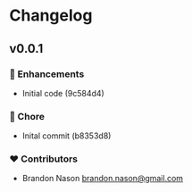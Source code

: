 # Changelog


## v0.0.1


### 🚀 Enhancements

- Initial code (9c584d4)

### 🏡 Chore

- Inital commit (b8353d8)

### ❤️ Contributors

- Brandon Nason <brandon.nason@gmail.com>

